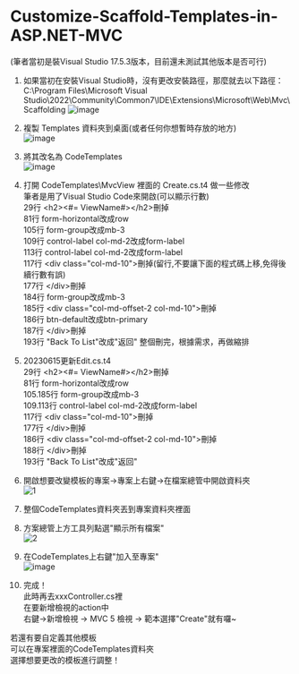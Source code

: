 # Customize-Scaffold-Templates-in-ASP.NET-MVC
(筆者當初是裝Visual Studio 17.5.3版本，目前還未測試其他版本是否可行)
1. 如果當初在安裝Visual Studio時，沒有更改安裝路徑，那麼就去以下路徑：  
C:\Program Files\Microsoft Visual Studio\2022\Community\Common7\IDE\Extensions\Microsoft\Web\Mvc\Scaffolding
![image](https://github.com/f12693/Customize-Scaffold-Templates-in-ASP.NET-MVC/assets/121540001/fdc90d64-8dc4-4cd4-bfc1-e43bdc8235db)
2. 複製 Templates 資料夾到桌面(或者任何你想暫時存放的地方)  
![image](https://github.com/f12693/Customize-Scaffold-Templates-in-ASP.NET-MVC/assets/121540001/ff3998f6-0efc-46b4-8baa-0d4d35c41689)
3. 將其改名為 CodeTemplates  
![image](https://github.com/f12693/Customize-Scaffold-Templates-in-ASP.NET-MVC/assets/121540001/ab84327f-dff0-413c-9b03-4e788bc8c7a1)
4. 打開 CodeTemplates\MvcView 裡面的 Create.cs.t4 做一些修改  
筆者是用了Visual Studio Code來開啟(可以顯示行數)  
 29行 &lt;h2><#= ViewName#>&lt;/h2>刪掉  
 81行 form-horizontal改成row  
105行 form-group改成mb-3  
109行 control-label col-md-2改成form-label  
113行 control-label col-md-2改成form-label  
117行 &lt;div class="col-md-10">刪掉(留行,不要讓下面的程式碼上移,免得後續行數有誤)  
177行 &lt;/div>刪掉  
184行 form-group改成mb-3  
185行 &lt;div class="col-md-offset-2 col-md-10">刪掉  
186行 btn-default改成btn-primary  
187行 &lt;/div>刪掉  
193行 "Back To List"改成"返回" 
整個刪完，根據需求，再做縮排
5. 20230615更新Edit.cs.t4  
29行 &lt;h2><#= ViewName#>&lt;/h2>刪掉  
81行 form-horizontal改成row  
105.185行 form-group改成mb-3  
109.113行 control-label col-md-2改成form-label  
117行 &lt;div class="col-md-10">刪掉  
177行 &lt;/div>刪掉  
186行 &lt;div class="col-md-offset-2 col-md-10">刪掉  
188行 &lt;/div>刪掉  
193行 "Back To List"改成"返回" 

4. 開啟想要改變模板的專案->專案上右鍵->在檔案總管中開啟資料夾  
![1](https://github.com/f12693/Customize-Scaffold-Templates-in-ASP.NET-MVC/assets/121540001/a632aaa7-2bd1-457d-ae24-93c7c975549b)
5. 整個CodeTemplates資料夾丟到專案資料夾裡面  
6. 方案總管上方工具列點選"顯示所有檔案"  
![2](https://github.com/f12693/Customize-Scaffold-Templates-in-ASP.NET-MVC/assets/121540001/f451d2f8-2e14-43aa-9ab0-c67263cacbaa)
7. 在CodeTemplates上右鍵"加入至專案"  
![image](https://github.com/f12693/Customize-Scaffold-Templates-in-ASP.NET-MVC/assets/121540001/ead5ca58-2206-4dac-b4cd-2daf61e4646b)
8. 完成！  
此時再去xxxController.cs裡  
在要新增檢視的action中  
右鍵->新增檢視 -> MVC 5 檢視 -> 範本選擇"Create"就有囉~  
  
若還有要自定義其他模板  
可以在專案裡面的CodeTemplates資料夾  
選擇想要更改的模板進行調整！
